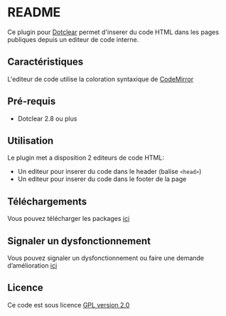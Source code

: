 # README #

Ce plugin pour [Dotclear](http://fr.dotclear.org/) permet d'inserer du code HTML dans les pages publiques depuis un editeur de code interne.

## Caractéristiques ##
L'editeur de code utilise la coloration syntaxique de [CodeMirror](http://codemirror.net/)

## Pré-requis ##
* Dotclear 2.8 ou plus

## Utilisation ##
Le plugin met a disposition 2 editeurs de code HTML:

* Un editeur pour inserer du code dans le header (balise `<head>`)
* Un editeur pour inserer du code dans le footer de la page

## Téléchargements ##
Vous pouvez télécharger les packages [ici](https://github.com/Gvx-/dcScript/releases)

## Signaler un dysfonctionnement ##
Vous pouvez signaler un dysfonctionnement ou faire une demande d’amélioration [ici](https://github.com/Gvx-/dcScript/issues/new)

## Licence ##
Ce code est sous licence [GPL version 2.0](http://www.gnu.org/licenses/old-licenses/gpl-2.0.html)

